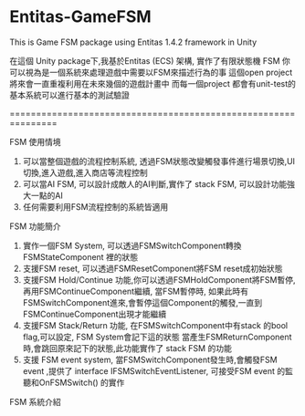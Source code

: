 # Entitas-GameFSM
This is Game FSM package using Entitas 1.4.2 framework in Unity


在這個 Unity package下,我基於Entitas (ECS) 架構, 實作了有限狀態機 FSM
你可以視為是一個系統來處理遊戲中需要以FSM來描述行為的事
這個open project 將來會一直重複利用在未來幾個的遊戲計畫中
而每一個project 都會有unit-test的基本系統可以進行基本的測試驗證

===============================================================

FSM 使用情境
1. 可以當整個遊戲的流程控制系統, 透過FSM狀態改變觸發事件進行場景切換,UI切換,進入遊戲,進入商店等流程控制
2. 可以當AI FSM, 可以設計成敵人的AI判斷,實作了 stack FSM, 可以設計功能強大一點的AI
3. 任何需要利用FSM流程控制的系統皆適用


FSM 功能簡介
1. 實作一個FSM System, 可以透過FSMSwitchComponent轉換FSMStateComponent 裡的狀態
2. 支援FSM reset, 可以透過FSMResetComponent將FSM reset成初始狀態
3. 支援FSM Hold/Continue 功能,你可以透過FSMHoldComponent將FSM暫停,再用FSMContinueComponent繼續, 當FSM暫停時, 如果此時有FSMSwitchComponent進來,會暫停這個Component的觸發,一直到FSMContinueComponent出現才能繼續
4. 支援FSM Stack/Return 功能, 在FSMSwitchComponent中有stack 的bool flag,可以設定, FSM System會記下這的狀態 當產生FSMReturnComponent時,會跳回原來記下的狀態,此功能實作了 stack FSM 的功能
5. 支援 FSM event system, 當FSMSwitchComponent發生時,會觸發FSM event ,提供了 interface IFSMSwitchEventListener, 可接受FSM event 的監聽和OnFSMSwitch() 的實作

FSM 系統介紹
